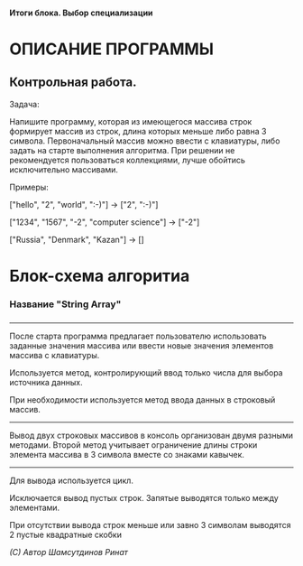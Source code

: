 #### Итоги блока. Выбор специализации
# ОПИСАНИЕ ПРОГРАММЫ
## Контрольная работа.

Задача: 

Напишите программу, которая из имеющегося массива строк формирует массив из строк, длина которых меньше либо равна 3 символа. Первоначальный массив можно ввести с клавиатуры, либо задать на старте выполнения алгоритма. При решении не рекомендуется пользоваться коллекциями, лучше обойтись исключительно массивами.

Примеры:

["hello", "2", "world", ":-)"] -> ["2", ":-)"]

["1234", "1567", "-2", "computer science"] -> ["-2"]

["Russia", "Denmark", "Kazan"] -> []

#  Блок-схема алгоритиа
### Название "String Array"
###
---
После старта программа предлагает пользователю использовать заданные значения массива или ввести новые значения элементов массива с клавиатуры.

Используется метод, контролирующий ввод только числа для выбора источника данных. 


При необходимости используется метод ввода данных в строковый массив. 

---
Вывод двух строковых массивов в консоль организован двумя разными методами. 
Второй метод учитывает ограничение длины строки элемента массива в 3 символа вместе со знаками кавычек.

***

Для вывода используется цикл.

Исключается вывод пустых строк. Запятые выводятся только между элементами.

При отсутствии вывода строк меньше или завно 3 символам выводятся 2 пустые квадратные скобки

*(С) Автор Шамсутдинов Ринат*
